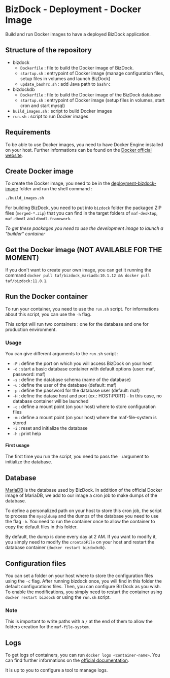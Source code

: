 # BizDock - Deployment - Docker Image

Build and run Docker images to have a deployed BizDock application.

## Structure of the repository

* bizdock
    * ```Dockerfile``` : file to build the Docker image of BizDock.
    * ```startup.sh``` : entrypoint of Docker image (manage configuration files, setup files in volumes and launch BizDock)
    * ```update_bashrc.sh``` : add Java path to ```bashrc```
* bizdockdb
    * ```Dockerfile``` : file to build the Docker image of the BizDock database
    * ```startup.sh``` : entrypoint of Docker image (setup files in volumes, start cron and start mysql)
* ```build_images.sh``` : script to build Docker images
* ```run.sh``` : script to run Docker images

## Requirements

To be able to use Docker images, you need to have Docker Engine installed on your host.
Further informations can be found on the [Docker official website](https://docs.docker.com/engine/installation/).

## Create Docker image

To create the Docker image, you need to be in the [deployment-bizdock-image](https://github.com/theAgileFactory/bizdock-docker/tree/master/deployment-bizdock-image) folder and run the shell command :

```sh
./build_images.sh
```

For building BizDock, you need to put into ```bizdock``` folder the packaged ZIP files (```merged-*.zip```) that you can find in the target folders of ```maf-desktop```, ```maf-dbmdl``` and ```dbmdl-framework```.

*To get these packages you need to use the development image to launch a "builder" container*

## Get the Docker image (NOT AVAILABLE FOR THE MOMENT)

If you don't want to create your own image, you can get it running the command ```docker pull taf/bizdock_mariadb:10.1.12 && docker pull taf/bizdock:11.0.1```.

## Run the Docker container

To run your container, you need to use the ```run.sh``` script.
For informations about this script, you can use the ```-h``` flag.

This script will run two containers : one for the database and one for production environment.

### Usage

You can give different arguments to the ```run.sh``` script :

* ```-P``` : define the port on which you will access BizDock on your host
* ```-d``` : start a basic database container with default options (user: maf, password: maf)
* ```-s``` : define the database schema (name of the database)
* ```-u``` : define the user of the database (default: maf)
* ```-p``` : define the password for the database user (default: maf)
* ```-H``` : define the datase host and port (ex.: HOST:PORT) - In this case, no database container will be launched
* ```-c``` : define a mount point (on your host) where to store configuration files
* ```-m``` : define a mount point (on your host) where the maf-file-system is stored
* ```-i``` : reset and initialize the database
* ```-h``` : print help

#### First usage

The first time you run the script, you need to pass the ```-i```argument to initialize the database.

## Database

[MariaDB](https://mariadb.org/) is the database used by BizDock.
In addition of the official Docker image of MariaDB, we add to our image a cron job to make dumps of the database.

To define a personalized path on your host to store this cron job, the script to process the ```mysqldump``` and the dumps of the database you need to use the flag ```-b```.
You need to run the container once to allow the container to copy the default files in this folder.

By default, the dump is done every day at 2 AM.
If you want to modify it, you simply need to modify the ```crontabFile``` on your host and restart the database container (```docker restart bizdockdb```).

## Configuration files

You can set a folder on your host where to store the configuration files using the ```-c``` flag.
After running bizdock once, you will find in this folder the default configurations files.
Then, you can configure BizDock as you wish.
To enable the modifications, you simply need to restart the container using ```docker restart bizdock``` or using the ```run.sh``` script.

### Note

This is important to write paths with a ```/``` at the end of them to allow the folders creation for the ```maf-file-system```.

## Logs

To get logs of containers, you can run ```docker logs <container-name>```.
You can find further informations on the [official documentation](https://docs.docker.com/engine/reference/commandline/logs/).

It is up to you to configure a tool to manage logs.
